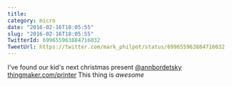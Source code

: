 ```yaml
---
title: 
category: micro
date: "2016-02-16T18:05:55"
slug: "2016-02-16T18:05:55"
TwitterId: 699655963884716032
TweetUrl: https://twitter.com/mark_philpot/status/699655963884716032
---
```


I've found our kid's next christmas present
[@annbordetsky](https://twitter.com/annbordetsky)
[thingmaker.com/printer](http://thingmaker.com/printer) This thing is _awesome_
